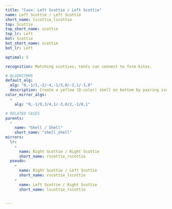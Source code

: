 ```yaml
---
title: "Case: Left Scottie / Left Scottie"
name: Left Scottie / Left Scottie
short_name: lscottie_lscottie
top: Scottie
top_short_name: scottie
top_lr: Left
bot: Scottie
bot_short_name: scottie
bot_lr: Left

optimal: 5

recognition: Matching scotties; tents can connect to form kites.

# ALGORITHMS
default_alg:
  alg: "0,-1/1,-2/-4,-1/3,0/-2,1/-1,0"
  description: Create a yellow (D-color) shell on bottom by pairing isolated yellow corner on top with yellow tent on bottom.
color_mirror_algs:
  -
    alg: "0,-1/0,3/4,1/-3,0/2,-1/0,1"

# RELATED CASES
parents:
  -
    name: "Shell / Shell"
    short_name: "shell_shell"
mirrors:
  lr:
    -
      name: Right Scottie / Right Scottie
      short_name: rscottie_rscottie
  pseudo:
    -
      name: Right Scottie / Left Scottie
      short_name: rscottie_lscottie
    -
      name: Left Scottie / Right Scottie
      short_name: lscottie_rscottie


---
```


